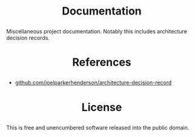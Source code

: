 <!-- This is free and unencumbered software released into the public domain -->

# <p align=center>Documentation

Miscellaneous project documentation. Notably this includes architecture decision records.

# <p align=center>References

- [github.com/joelparkerhenderson/architecture-decision-record](https://github.com/joelparkerhenderson/architecture-decision-record)

# <p align=center>License

This is free and unencumbered software released into the public domain.
